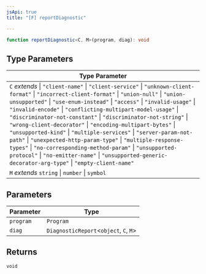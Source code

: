 ```yaml
---
jsApi: true
title: "[F] reportDiagnostic"

---
```

```ts
function reportDiagnostic<C, M>(program, diag): void
```

## Type Parameters

| Type Parameter |
| ------ |
| `C` *extends* \| `"client-name"` \| `"client-service"` \| `"unknown-client-format"` \| `"incorrect-client-format"` \| `"union-null"` \| `"union-unsupported"` \| `"use-enum-instead"` \| `"access"` \| `"invalid-usage"` \| `"invalid-encode"` \| `"conflicting-multipart-model-usage"` \| `"discriminator-not-constant"` \| `"discriminator-not-string"` \| `"wrong-client-decorator"` \| `"encoding-multipart-bytes"` \| `"unsupported-kind"` \| `"multiple-services"` \| `"server-param-not-path"` \| `"unexpected-http-param-type"` \| `"multiple-response-types"` \| `"no-corresponding-method-param"` \| `"unsupported-protocol"` \| `"no-emitter-name"` \| `"unsupported-generic-decorator-arg-type"` \| `"empty-client-name"` |
| `M` *extends* `string` \| `number` \| `symbol` |

## Parameters

| Parameter | Type |
| ------ | ------ |
| `program` | `Program` |
| `diag` | `DiagnosticReport`<`object`, `C`, `M`\> |

## Returns

`void`
